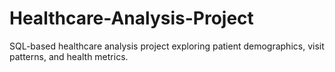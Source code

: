 # Healthcare-Analysis-Project
SQL-based healthcare analysis project exploring patient demographics, visit patterns, and health metrics.
